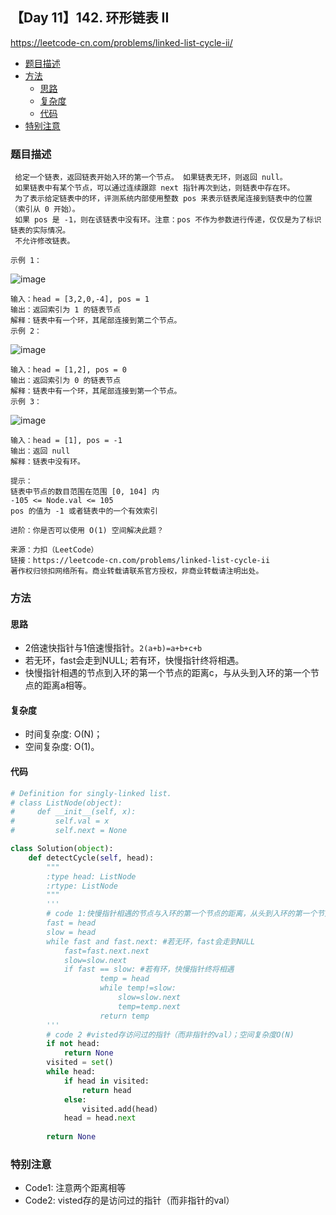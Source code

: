 ## 【Day 11】142. 环形链表 II

https://leetcode-cn.com/problems/linked-list-cycle-ii/

* [题目描述](https://github.com/ZhangNN2018/91alg/blob/main/Basic/array_stack_queue/%E3%80%90Day%205%E3%80%91232.%20%E7%94%A8%E6%A0%88%E5%AE%9E%E7%8E%B0%E9%98%9F%E5%88%97.md#%E9%A2%98%E7%9B%AE%E6%8F%8F%E8%BF%B0)
* [方法](https://github.com/ZhangNN2018/91alg/blob/main/Basic/array_stack_queue/%E3%80%90Day%205%E3%80%91232.%20%E7%94%A8%E6%A0%88%E5%AE%9E%E7%8E%B0%E9%98%9F%E5%88%97.md#%E6%96%B9%E6%B3%95)
     * [思路](https://github.com/ZhangNN2018/91alg/blob/main/Basic/array_stack_queue/%E3%80%90Day%205%E3%80%91232.%20%E7%94%A8%E6%A0%88%E5%AE%9E%E7%8E%B0%E9%98%9F%E5%88%97.md#%E6%80%9D%E8%B7%AF)
     * [复杂度](https://github.com/ZhangNN2018/91alg/blob/main/Basic/array_stack_queue/%E3%80%90Day%205%E3%80%91232.%20%E7%94%A8%E6%A0%88%E5%AE%9E%E7%8E%B0%E9%98%9F%E5%88%97.md#%E5%A4%8D%E6%9D%82%E5%BA%A6)
     * [代码](https://github.com/ZhangNN2018/91alg/blob/main/Basic/array_stack_queue/%E3%80%90Day%205%E3%80%91232.%20%E7%94%A8%E6%A0%88%E5%AE%9E%E7%8E%B0%E9%98%9F%E5%88%97.md#%E4%BB%A3%E7%A0%81)
* [特别注意](https://github.com/ZhangNN2018/91alg/blob/main/Basic/array_stack_queue/%E3%80%90Day%205%E3%80%91232.%20%E7%94%A8%E6%A0%88%E5%AE%9E%E7%8E%B0%E9%98%9F%E5%88%97.md#%E7%89%B9%E5%88%AB%E6%B3%A8%E6%84%8F)

### 题目描述
     给定一个链表，返回链表开始入环的第一个节点。 如果链表无环，则返回 null。
     如果链表中有某个节点，可以通过连续跟踪 next 指针再次到达，则链表中存在环。 
     为了表示给定链表中的环，评测系统内部使用整数 pos 来表示链表尾连接到链表中的位置（索引从 0 开始）。
     如果 pos 是 -1，则在该链表中没有环。注意：pos 不作为参数进行传递，仅仅是为了标识链表的实际情况。
     不允许修改链表。

    示例 1：
 ![image](https://user-images.githubusercontent.com/39880430/146993988-5bc0b988-0baa-4971-85a9-83e7e5a78a79.png)

    输入：head = [3,2,0,-4], pos = 1
    输出：返回索引为 1 的链表节点
    解释：链表中有一个环，其尾部连接到第二个节点。
    示例 2：
![image](https://user-images.githubusercontent.com/39880430/146994024-199121c5-65ec-4e23-99cc-97b44c4abed1.png)

    输入：head = [1,2], pos = 0
    输出：返回索引为 0 的链表节点
    解释：链表中有一个环，其尾部连接到第一个节点。
    示例 3：
![image](https://user-images.githubusercontent.com/39880430/146994061-8baecf0f-9c95-4543-b66c-b7ba989bc808.png)

    输入：head = [1], pos = -1
    输出：返回 null
    解释：链表中没有环。

    提示：
    链表中节点的数目范围在范围 [0, 104] 内
    -105 <= Node.val <= 105
    pos 的值为 -1 或者链表中的一个有效索引

    进阶：你是否可以使用 O(1) 空间解决此题？

    来源：力扣（LeetCode）
    链接：https://leetcode-cn.com/problems/linked-list-cycle-ii
    著作权归领扣网络所有。商业转载请联系官方授权，非商业转载请注明出处。
    
### 方法

#### 思路
* 2倍速快指针与1倍速慢指针。`2(a+b)=a+b+c+b`
* 若无环，fast会走到NULL; 若有环，快慢指针终将相遇。
* 快慢指针相遇的节点到入环的第一个节点的距离c，与从头到入环的第一个节点的距离a相等。

#### 复杂度
* 时间复杂度: O(N)；
* 空间复杂度: O(1)。

#### 代码
```python
# Definition for singly-linked list.
# class ListNode(object):
#     def __init__(self, x):
#         self.val = x
#         self.next = None

class Solution(object):
    def detectCycle(self, head):
        """
        :type head: ListNode
        :rtype: ListNode
        """
        '''
        # code 1:快慢指针相遇的节点与入环的第一个节点的距离，从头到入环的第一个节点的距离相等
        fast = head
        slow = head
        while fast and fast.next: #若无环，fast会走到NULL
            fast=fast.next.next
            slow=slow.next
            if fast == slow: #若有环，快慢指针终将相遇
                    temp = head
                    while temp!=slow:
                        slow=slow.next
                        temp=temp.next
                    return temp
        '''
        # code 2 #visted存访问过的指针（而非指针的val）；空间复杂度O(N)
        if not head:
            return None
        visited = set()
        while head:
            if head in visited:
                return head
            else:
                visited.add(head)
            head = head.next
            
        return None
```

### 特别注意
* Code1: 注意两个距离相等
* Code2: visted存的是访问过的指针（而非指针的val）

